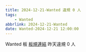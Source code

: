 ```yaml
---
title: 2024-12-21-Wanted 違規 0 人
tags:
    - Wanted
abbrlink: 2024-12-21-Wanted
date: Wanted-2024-12-21 12:00:00
---
```

Wanted 板 [板規連結](https://www.ptt.cc/bbs/Wanted/M.1608829773.A.D3B.html)
昨天違規 0 人

